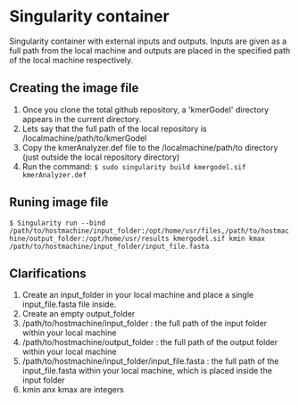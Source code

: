 # Singularity container
Singularity container with external inputs and outputs. Inputs are given as a full path from the local machine and outputs are placed in the specified path of the local machine respectively.

## Creating the image file
1. Once you clone the total github repository, a 'kmerGodel' directory appears in the current directory.
2. Lets say that the full path of the local repository is /localmachine/path/to/kmerGodel
3. Copy the kmerAnalyzer.def file to the /localmachine/path/to directory (just outside the local repository directory)
4. Run the command: `$ sudo singularity build kmergodel.sif kmerAnalyzer.def`

## Runing image file
`$ Singularity run --bind /path/to/hostmachine/input_folder:/opt/home/usr/files,/path/to/hostmachine/output_folder:/opt/home/usr/results kmergodel.sif kmin kmax /path/to/hostmachine/input_folder/input_file.fasta`

## Clarifications
1. Create an input_folder in your local machine and place a single input_file.fasta file inside.
2. Create an empty output_folder
3. /path/to/hostmachine/input_folder : the full path of the input folder within your local machine
4. /path/to/hostmachine/output_folder : the full path of the output folder within your local machine
5. /path/to/hostmachine/input_folder/input_file.fasta : the full path of the input_file.fasta within your local machine, which is placed inside the input folder
6. kmin anx kmax are integers
